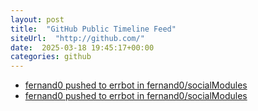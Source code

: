 ```yaml
---
layout: post
title:  "GitHub Public Timeline Feed"
siteUrl:  "http://github.com/"
date:  2025-03-18 19:45:17+00:00
categories: github
---
```

*  [fernand0 pushed to errbot in fernand0/socialModules](https://github.com/fernand0/socialModules/compare/3b23bb7f72...e90f0da7e4)
*  [fernand0 pushed to errbot in fernand0/socialModules](https://github.com/fernand0/socialModules/compare/43afe42606...3b23bb7f72)
